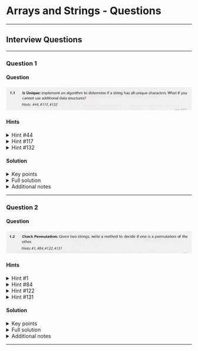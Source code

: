 # Arrays and Strings - Questions

---

## Interview Questions

---

### Question 1

#### Question

![](./interviewQuestion01_.png)

#### Hints

<details><summary>Hint #44</summary>

![](./hint044.png)

</details>

<details><summary>Hint #117</summary>

![](./hint117.png)

</details>

<details><summary>Hint #132</summary>

![](./hint132.png)

</details>

#### Solution

<details><summary>Key points</summary>

- ASCII vs Unicode.
- Boolean flags.
- Initial check based on string length.
- Complexity:
    - Fixed character set:
        - Time: `O(n)` or `O(1)`.
        - Space: `O(1)`.
    - Variable character set:
        - Time: `O(min(c, n))` or `O(c)`.
        - Space: `O(c)`.
    - Where:
        - `n`: Length of the string.
        - `c`: Size of the character set.
- Bit vector.
    - Boolean: Data size in Java: 8 bits (?).
- No additional data structures: (!understand)
    - Compare all.
        - Complexity:
            - Time: `O(n^2)`.
            - Space: `O(1)`.
    - Sort & linear check.
        - Complexity:
            - Time: `O(n log n)`.
            - Space: `O(1)`.

</details>

<details><summary>Full solution</summary>

![](./interviewQuestion01_solution01.png)

![](./interviewQuestion01_solution02.png)

</details>

<details><summary>Additional notes</summary>

- ASCII vs Unicode
    - ASCII (Extended)
        - Regular
            - 2^7 characters. (128).
            - English.
        - Extended
            - 2^8 characters. (256).
            - Languages based on the latin alphabet.
        - Text can be stored as ASCII (Extended). In Bytes.
    - Unicode
        - 2^21 characters.
        - For all world-wide languages.
        - Abstract representation of text.
        - The unicode needs to be encoded to be stored.
            - UTF-8 and UTF-16 are variable length encodings.
            - In UTF-8, a character may occupy a minimum of 8 bits.
            - In UTF-16, a character length starts with 16 bits.
            - UTF-32 is a fixed length encoding of 32 bits.

</details>

---

### Question 2

#### Question

![](./interviewQuestion02_.png)

#### Hints

<details><summary>Hint #1</summary>

![](./hint001.png)

</details>

<details><summary>Hint #84</summary>

![](./hint084.png)

</details>

<details><summary>Hint #122</summary>

![](./hint122.png)

</details>

<details><summary>Hint #131</summary>

![](./hint131.png)

</details>

#### Solution

<details><summary>Key points</summary>

- N/A

</details>

<details><summary>Full solution</summary>

![](./interviewQuestion02_solution01.png)

![](./interviewQuestion02_solution02.png)

![](./interviewQuestion02_solution03.png)

![](./interviewQuestion02_solution04.png)

![](./interviewQuestion02_solution05.png)

![](./interviewQuestion02_solution06.png)

</details>

<details><summary>Additional notes</summary>

- N/A

</details>

---